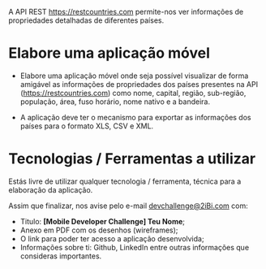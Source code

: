 A API REST https://restcountries.com permite-nos ver informações de propriedades detalhadas de diferentes países.

# Elabore uma aplicação móvel
* Elabore uma aplicação móvel onde seja possível visualizar de forma amigável as informações de propriedades dos países presentes na API (https://restcountries.com) como nome, capital, região, sub-região, população, área, fuso horário, nome nativo e a bandeira. 

* A aplicação deve ter o mecanismo para exportar as informações dos países para o formato XLS, CSV e XML. 

# Tecnologias / Ferramentas a utilizar
Estás livre de utilizar qualquer tecnologia / ferramenta, técnica para a elaboração da aplicação.

Assim que finalizar, nos avise pelo e-mail devchallenge@2iBi.com com:
* Titulo: **[Mobile Developer Challenge] Teu Nome**;
* Anexo em PDF com os desenhos (wireframes);
* O link para poder ter acesso a aplicação desenvolvida;
* Informações sobre ti: Github, LinkedIn entre outras informações que consideras importantes.
